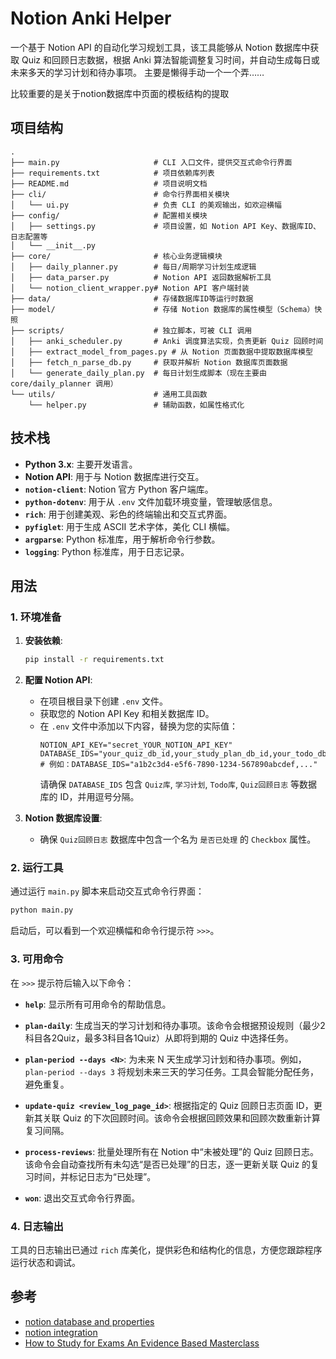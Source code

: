 # Notion Anki Helper

一个基于 Notion API 的自动化学习规划工具，该工具能够从 Notion 数据库中获取 Quiz 和回顾日志数据，根据 Anki 算法智能调整复习时间，并自动生成每日或未来多天的学习计划和待办事项。
主要是懒得手动一个一个弄……

比较重要的是关于notion数据库中页面的模板结构的提取

## 项目结构

```
.
├── main.py                     # CLI 入口文件，提供交互式命令行界面
├── requirements.txt            # 项目依赖库列表
├── README.md                   # 项目说明文档
├── cli/                        # 命令行界面相关模块
│   └── ui.py                   # 负责 CLI 的美观输出，如欢迎横幅
├── config/                     # 配置相关模块
│   ├── settings.py             # 项目设置，如 Notion API Key、数据库ID、日志配置等
│   └── __init__.py
├── core/                       # 核心业务逻辑模块
│   ├── daily_planner.py        # 每日/周期学习计划生成逻辑
│   ├── data_parser.py          # Notion API 返回数据解析工具
│   └── notion_client_wrapper.py# Notion API 客户端封装
├── data/                       # 存储数据库ID等运行时数据
├── model/                      # 存储 Notion 数据库的属性模型（Schema）快照
├── scripts/                    # 独立脚本，可被 CLI 调用
│   ├── anki_scheduler.py       # Anki 调度算法实现，负责更新 Quiz 回顾时间
│   ├── extract_model_from_pages.py # 从 Notion 页面数据中提取数据库模型
│   ├── fetch_n_parse_db.py     # 获取并解析 Notion 数据库页面数据
│   └── generate_daily_plan.py  # 每日计划生成脚本（现在主要由 core/daily_planner 调用）
└── utils/                      # 通用工具函数
    └── helper.py               # 辅助函数，如属性格式化
```

## 技术栈

*   **Python 3.x**: 主要开发语言。
*   **Notion API**: 用于与 Notion 数据库进行交互。
*   **`notion-client`**: Notion 官方 Python 客户端库。
*   **`python-dotenv`**: 用于从 `.env` 文件加载环境变量，管理敏感信息。
*   **`rich`**: 用于创建美观、彩色的终端输出和交互式界面。
*   **`pyfiglet`**: 用于生成 ASCII 艺术字体，美化 CLI 横幅。
*   **`argparse`**: Python 标准库，用于解析命令行参数。
*   **`logging`**: Python 标准库，用于日志记录。

## 用法

### 1. 环境准备

1.  **安装依赖**:
    ```bash
    pip install -r requirements.txt
    ```

2.  **配置 Notion API**:
    *   在项目根目录下创建 `.env` 文件。
    *   获取您的 Notion API Key 和相关数据库 ID。
    *   在 `.env` 文件中添加以下内容，替换为您的实际值：
        ```
        NOTION_API_KEY="secret_YOUR_NOTION_API_KEY"
        DATABASE_IDS="your_quiz_db_id,your_study_plan_db_id,your_todo_db_id,your_review_log_db_id"
        # 例如：DATABASE_IDS="a1b2c3d4-e5f6-7890-1234-567890abcdef,..."
        ```
        请确保 `DATABASE_IDS` 包含 `Quiz库`, `学习计划`, `Todo库`, `Quiz回顾日志` 等数据库的 ID，并用逗号分隔。

3.  **Notion 数据库设置**:
    *   确保 `Quiz回顾日志` 数据库中包含一个名为 `是否已处理` 的 `Checkbox` 属性。

### 2. 运行工具

通过运行 `main.py` 脚本来启动交互式命令行界面：

```bash
python main.py
```

启动后，可以看到一个欢迎横幅和命令行提示符 `>>>`。

### 3. 可用命令

在 `>>>` 提示符后输入以下命令：

*   **`help`**:
    显示所有可用命令的帮助信息。

*   **`plan-daily`**:
    生成当天的学习计划和待办事项。该命令会根据预设规则（最少2科目各2Quiz，最多3科目各1Quiz）从即将到期的 Quiz 中选择任务。

*   **`plan-period --days <N>`**:
    为未来 N 天生成学习计划和待办事项。例如，`plan-period --days 3` 将规划未来三天的学习任务。工具会智能分配任务，避免重复。

*   **`update-quiz <review_log_page_id>`**:
    根据指定的 Quiz 回顾日志页面 ID，更新其关联 Quiz 的下次回顾时间。该命令会根据回顾效果和回顾次数重新计算复习间隔。

*   **`process-reviews`**:
    批量处理所有在 Notion 中“未被处理”的 Quiz 回顾日志。该命令会自动查找所有未勾选“是否已处理”的日志，逐一更新关联 Quiz 的复习时间，并标记日志为“已处理”。

*   **`won`**:
    退出交互式命令行界面。

### 4. 日志输出

工具的日志输出已通过 `rich` 库美化，提供彩色和结构化的信息，方便您跟踪程序运行状态和调试。

## 参考

- [notion database and properties](https://developers.notion.com/reference/property-object)
- [notion integration](https://developers.notion.com/reference/capabilities)
- [How to Study for Exams An Evidence Based Masterclass](https://youtu.be/Lt54CX9DmS4?feature=shared)

